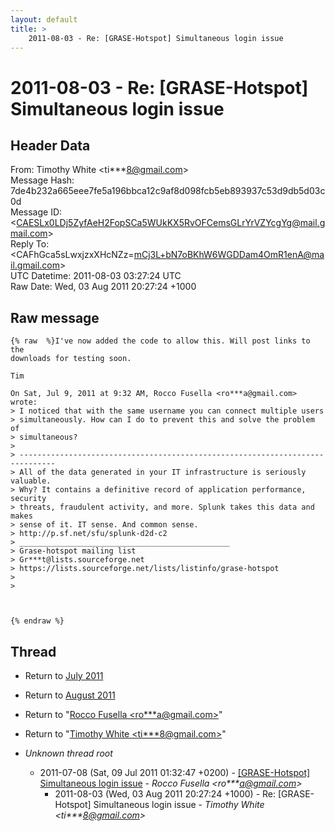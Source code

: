 ```yaml
---
layout: default
title: >
    2011-08-03 - Re: [GRASE-Hotspot] Simultaneous login issue
---
```


# 2011-08-03 - Re: [GRASE-Hotspot] Simultaneous login issue

## Header Data

From: Timothy White \<ti***8@gmail.com\><br>
Message Hash: 7de4b232a665eee7fe5a196bbca12c9af8d098fcb5eb893937c53d9db5d03c0d<br>
Message ID: \<CAESLx0LDj5ZyfAeH2FopSCa5WUkKX5RvOFCemsGLrYrVZYcgYg@mail.gmail.com\><br>
Reply To: \<CAFhGca5sLwxjzxXHcNZz=mCj3L+bN7oBKhW6WGDDam4OmR1enA@mail.gmail.com\><br>
UTC Datetime: 2011-08-03 03:27:24 UTC<br>
Raw Date: Wed, 03 Aug 2011 20:27:24 +1000<br>

## Raw message

```
{% raw  %}I've now added the code to allow this. Will post links to the
downloads for testing soon.

Tim

On Sat, Jul 9, 2011 at 9:32 AM, Rocco Fusella <ro***a@gmail.com> wrote:
> I noticed that with the same username you can connect multiple users
> simultaneously. How can I do to prevent this and solve the problem of
> simultaneous?
>
> ------------------------------------------------------------------------------
> All of the data generated in your IT infrastructure is seriously valuable.
> Why? It contains a definitive record of application performance, security
> threats, fraudulent activity, and more. Splunk takes this data and makes
> sense of it. IT sense. And common sense.
> http://p.sf.net/sfu/splunk-d2d-c2
> _______________________________________________
> Grase-hotspot mailing list
> Gr***t@lists.sourceforge.net
> https://lists.sourceforge.net/lists/listinfo/grase-hotspot
>
>



{% endraw %}
```

## Thread

+ Return to [July 2011](/archive/2011/07)
+ Return to [August 2011](/archive/2011/08)

+ Return to "[Rocco Fusella <ro***a<span>@</span>gmail.com>](/authors/ro___a_at_gmail_com)"
+ Return to "[Timothy White <ti***8<span>@</span>gmail.com>](/authors/ti___8_at_gmail_com)"

+ _Unknown thread root_
  + 2011-07-08 (Sat, 09 Jul 2011 01:32:47 +0200) - [[GRASE-Hotspot] Simultaneous login issue](/archive/2011/07/80fd9a9a4db50a8736ceb24d58c54bd6c67b32012d691253754281b0031df03d) - _Rocco Fusella \<ro***a@gmail.com\>_
    + 2011-08-03 (Wed, 03 Aug 2011 20:27:24 +1000) - Re: [GRASE-Hotspot] Simultaneous login issue - _Timothy White \<ti***8@gmail.com\>_

